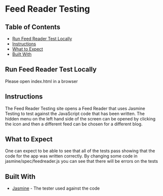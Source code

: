 # Feed Reader Testing

## Table of Contents

* [Run Feed Reader Test Locally](#run-feed-reader-test-locally)
* [Instructions](#instructions)
* [What to Expect](#what-to-expect)
* [Built With](#built-with)

## Run Feed Reader Test Locally

Please open index.html in a browser

## Instructions

The Feed Reader Testing site opens a Feed Reader that uses Jasmine Testing to test against the JavaScript code that has been written. The hidden menu on the left hand side of the screen can be opened by clicking the icon and then a different feed can be chosen for a different blog.

## What to Expect

One can expect to be able to see that all of the tests pass showing that the code for the app was written correctly. By changing some code in jasmine/spec/feedreader.js you can see that there will be errors on the tests

## Built With

* [Jasmine](https://jasmine.github.io/index.html) - The tester used against the code
